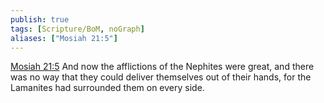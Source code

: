 ```yaml
---
publish: true
tags: [Scripture/BoM, noGraph]
aliases: ["Mosiah 21:5"]
---
```

[Mosiah 21:5](https://churchofjesuschrist.org/study/scriptures/bofm/mosiah/21?lang=eng&id=p5#p5) And now the afflictions of the Nephites were great, and there was no way that they could deliver themselves out of their hands, for the Lamanites had surrounded them on every side.
